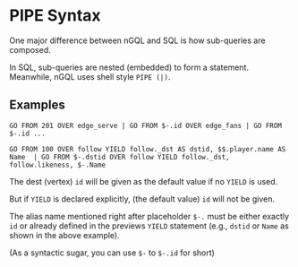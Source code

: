 # PIPE Syntax

One major difference between nGQL and SQL is how sub-queries are composed.

In SQL, sub-queries are nested (embedded) to form a statement.
Meanwhile, nGQL uses shell style `PIPE (|)`.

## Examples

```ngql
GO FROM 201 OVER edge_serve | GO FROM $-.id OVER edge_fans | GO FROM $-.id ...

GO FROM 100 OVER follow YIELD follow._dst AS dstid, $$.player.name AS Name  | GO FROM $-.dstid OVER follow YIELD follow._dst, follow.likeness, $-.Name
```

The dest (vertex) `id` will be given as the default value if no `YIELD` is used.

But if `YIELD` is declared explicitly, (the default value) `id` will not be given.

The alias name mentioned right after placeholder `$-.` must be either exactly `id` or already defined in the previews `YIELD` statement (e.g., `dstid` or `Name` as shown in the above example).

(As a syntactic sugar, you can use `$-` to `$-.id` for short)
